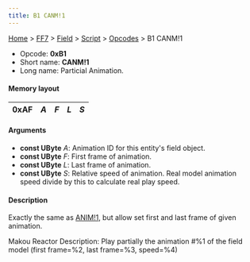 ```yaml
---
title: B1 CANM!1
---
```


[Home](/ff7-flat-wiki/Main%20Page.md) > [FF7](/ff7-flat-wiki/FF7.md) > [Field](/ff7-flat-wiki/FF7/Field.md) > [Script](/ff7-flat-wiki/FF7/Field/Script.md) > [Opcodes](/ff7-flat-wiki/FF7/Field/Script/Opcodes.md) > B1 CANM!1

-   Opcode: **0xB1**
-   Short name: **CANM!1**
-   Long name: Particial Animation.

#### Memory layout

| 0xAF | *A* | *F* | *L* | *S* |
|------|-----|-----|-----|-----|

#### Arguments

-   **const UByte** *A*: Animation ID for this entity's field object.
-   **const UByte** *F*: First frame of animation.
-   **const UByte** *L*: Last frame of animation.
-   **const UByte** *S*: Relative speed of animation. Real model
    animation speed divide by this to calculate real play speed.

#### Description

Exactly the same as [ANIM!1][], but allow set first and last frame of
given animation.

Makou Reactor Description: Play partially the animation \#%1 of the
field model (first frame=%2, last frame=%3, speed=%4)

  [ANIM!1]: /ff7-flat-wiki/FF7/Field/Script/Opcodes/AF%20ANIM!1.md "wikilink"

